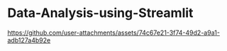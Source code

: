 # Data-Analysis-using-Streamlit





https://github.com/user-attachments/assets/74c67e21-3f74-49d2-a9a1-adb127a4b92e

